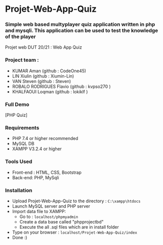 # Projet-Web-App-Quiz

### Simple web based multyplayer quiz application written in php and mysqli. This application can be used to test the knowledge of the player

Projet web DUT 20/21 : Web App Quiz

### Project team :

- KUMAR Aman (github : CodeOne45)
- LIN Xiulin (github : Xiumin-Lin)
- VAN Steven (github : Steven)
- ROBALO RODRIGUES Flavio (github : kvpso270 )
- KHALFAOUI Loqman (github : lokiklf )

### Full Demo

[PHP Quiz]

### Requirements

- PHP 7.4 or higher recommended
- MySQL DB
- XAMPP V3.2.4 or higher

### Tools Used

- Front-end : HTML, CSS, Bootstrap
- Back-end: PHP, MySqli

### Installation

- Upload Projet-Web-App-Quiz to the directory : `C:\xampp\htdocs`
- Launch MySQL server and PHP server
- Import data file to XAMPP:
  - Go to : `localhost/phpmyadmin`
  - Create a data base called "phpprojectbd"
  - Execute the all .sql files which are in install folder
- Type on your browser : `localhost/Projet-Web-App-Quiz/index`
- Done :)
